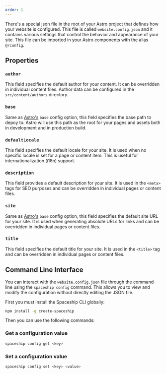 ```yaml
---
order: 1
---
```


There's a special json file in the root of your Astro project that defines how your website is configured. This file is called `website.config.json` and it contains various settings that control the behavior and appearance of your site. This file can be imported in your Astro components with the alias `@/config`.

## Properties

### `author`

This field specifies the default author for your content. It can be overridden in individual content files. Author data can be configured in the `src/content/authors` directory.

### `base`

Same as [Astro's](https://docs.astro.build/en/reference/configuration-reference/) `base` config option, this field specifies the base path to depoy to. Astro will use this path as the root for your pages and assets both in development and in production build.

### `defaultLocale`

This field specifies the default locale for your site. It is used when no specific locale is set for a page or content item. This is useful for internationalization (i18n) support.

### `description`

This field provides a default description for your site. It is used in the `<meta>` tags for SEO purposes and can be overridden in individual pages or content files.

### `site`

Same as [Astro's](https://docs.astro.build/en/reference/configuration-reference/) `base` config option, this field specifies the default site URL for your site. It is used when generating absolute URLs for links and can be overridden in individual pages or content files.

### `title`

This field specifies the default title for your site. It is used in the `<title>` tag and can be overridden in individual pages or content files.

## Command Line Interface

You can interact with the `website.config.json` file through the command line using the `spaceship config` command. This allows you to view and modify the configuration without directly editing the JSON file.

First you must install the Spaceship CLI globally:

```sh
npm install -g create-spaceship
```

Then you can use the following commands:

### Get a configuration value

```sh
spaceship config get <key>
```

### Set a configuration value

```sh
spaceship config set <key> <value>
```